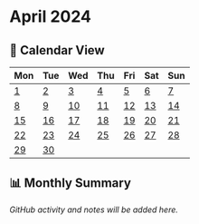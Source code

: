 # April 2024

## 📅 Calendar View

| Mon | Tue | Wed | Thu | Fri | Sat | Sun |
|-----|-----|-----|-----|-----|-----|-----|
| [1](01-04-2024.md) | [2](02-04-2024.md) | [3](03-04-2024.md) | [4](04-04-2024.md) | [5](05-04-2024.md) | [6](06-04-2024.md) | [7](07-04-2024.md) |
| [8](08-04-2024.md) | [9](09-04-2024.md) | [10](10-04-2024.md) | [11](11-04-2024.md) | [12](12-04-2024.md) | [13](13-04-2024.md) | [14](14-04-2024.md) |
| [15](15-04-2024.md) | [16](16-04-2024.md) | [17](17-04-2024.md) | [18](18-04-2024.md) | [19](19-04-2024.md) | [20](20-04-2024.md) | [21](21-04-2024.md) |
| [22](22-04-2024.md) | [23](23-04-2024.md) | [24](24-04-2024.md) | [25](25-04-2024.md) | [26](26-04-2024.md) | [27](27-04-2024.md) | [28](28-04-2024.md) |
| [29](29-04-2024.md) | [30](30-04-2024.md) | | | | | |

## 📊 Monthly Summary

*GitHub activity and notes will be added here.*
